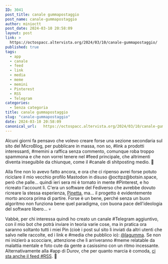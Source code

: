 ```yaml
---
ID: 3041
post_title: canale gummapostaggio
post_name: canale-gummapostaggio
author: minioctt
post_date: 2024-03-10 20:58:09
layout: post
link: >
  https://octospacc.altervista.org/2024/03/10/canale-gummapostaggio/
published: true
tags:
  - app
  - canale
  - feed
  - link
  - media
  - meme
  - memini
  - Pinterest
  - RSS
  - Telegram
categories:
  - Senza categoria
title: canale gummapostaggio
slug: "canale-gummapostaggio"
date: 2024-03-10 20:58:09
canonical_url:   https://octospacc.altervista.org/2024/03/10/canale-gummapostaggio/
---
```

<!-- wp:paragraph -->
<p markdown="1">Alcuni giorni fa pensavo che volevo creare forse una sezione secondaria sul sito del MicroBlog, per pubblicare in massa, non so, #link a prodotti interessanti, #memini a raffica senza commento, comunque roba troppo spammona e che non vorrei tenere nel #feed principale, che altrimenti diventa inseguibile da chiunque, come il #canale di shitposting medio. 💩</p>
<!-- /wp:paragraph -->

<!-- wp:paragraph -->
<p markdown="1">Alla fine non lo avevo fatto ancora, e ora che ci ripenso avrei forse potuto riciclare il mio vecchio profilo Mastodon in disuso @octtpz@botsin.space, però che palle... quindi ieri sera mi è tornato in mente #Pinterest, e ho ricreato l'account lì. C'era un software del Fediverso che avrebbe dovuto ricreare la stessa esperienza, <a href="https://codeberg.org/pinetta/pinetta">Pinetta</a>, ma... il progetto è evidentemente morto ancora prima di partire. Forse è un bene, perché senza un buon algoritmo non funziona bene quel paradigma, con buona pace dell'ideologia del software libero... 💀</p>
<!-- /wp:paragraph -->

<!-- wp:paragraph -->
<p markdown="1">Vabbè, per chi interessa quindi ho creato un canale #Telegram aggiuntivo, con il mio bot che potrà inviare in teoria varie cose, ma in pratica ora saranno soltanto tutti i miei Pin (cioè i post sul sito lì inviati da altri utenti che salvo nelle raccolte, ed i link e #media che pubblico io): <a href="https://t.me/lagumma">@lagumma</a>. Se non mi inizierò a scocciare, attenzione che lì arriveranno #meme relatable da malattia mentale e foto cute da gente a casissimo con un ritmo incessante. Alternativamente alla #app di Durov, che per quanto marcia è comoda, <a href="https://rsshub.app/telegram/channel/lagumma">ci sta anche il feed #RSS</a>. 💯</p>
<!-- /wp:paragraph -->
